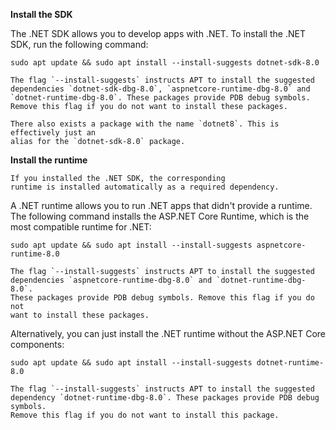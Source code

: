 **Install the SDK**

The .NET SDK allows you to develop apps with .NET.
To install the .NET SDK, run the following command:

```text
sudo apt update && sudo apt install --install-suggests dotnet-sdk-8.0
```

```{note}
The flag `--install-suggests` instructs APT to install the suggested
dependencies `dotnet-sdk-dbg-8.0`, `aspnetcore-runtime-dbg-8.0` and
`dotnet-runtime-dbg-8.0`. These packages provide PDB debug symbols.
Remove this flag if you do not want to install these packages.
```

```{tip}
There also exists a package with the name `dotnet8`. This is effectively just an
alias for the `dotnet-sdk-8.0` package.
```

**Install the runtime**

```{note}
If you installed the .NET SDK, the corresponding
runtime is installed automatically as a required dependency.
```

A .NET runtime allows you to run .NET apps that didn't provide a runtime.
The following command installs the ASP\.NET Core Runtime, which is the most
compatible runtime for .NET:

```text
sudo apt update && sudo apt install --install-suggests aspnetcore-runtime-8.0
```

```{note}
The flag `--install-suggests` instructs APT to install the suggested
dependencies `aspnetcore-runtime-dbg-8.0` and `dotnet-runtime-dbg-8.0`.
These packages provide PDB debug symbols. Remove this flag if you do not
want to install these packages.
```

Alternatively, you can just install the .NET runtime without the ASP\.NET Core
components:

```text
sudo apt update && sudo apt install --install-suggests dotnet-runtime-8.0
```

```{note}
The flag `--install-suggests` instructs APT to install the suggested
dependency `dotnet-runtime-dbg-8.0`. These packages provide PDB debug symbols.
Remove this flag if you do not want to install this package.
```
